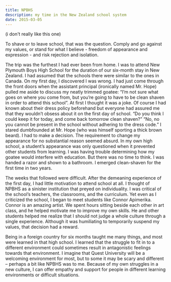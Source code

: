 ```yaml
---
title: NPBHS
description: my time in the New Zealand school system
date: 2015-03-05
---
```


(i don't really like this one)

To shave or to leave school, that was the question. Comply and go against my values, or stand for what I believe - freedom of appearance and expression - and risk rejection and isolation.

The trip was the furthest I had ever been from home. I was to attend New Plymouth Boys High School for the duration of our six-month stay in New Zealand. I had assumed that the schools there were similar to the ones in Canada. On my first day, I discovered I was wrong. I had just come through the front doors when the assistant principal (ironically named Mr. Hope) pulled me aside to discuss my neatly trimmed goatee: “I’m not sure what goes on where you come from, but you’re going to have to be clean shaven in order to attend this school”. At first I thought it was a joke. Of course I had known about their dress policy beforehand but everyone had assured me that they wouldn’t obsess about it on the first day of school. “Do you think I could keep it for today, and come back tomorrow clean shaven?” “No, no you cannot be present in the school without adhering to the dress code.” I stared dumbfounded at Mr. Hope (who was himself sporting a thick brown beard). I had to make a decision.
The requirement to change my appearance for no substantial reason seemed absurd. In my own high school, a student’s appearance was only questioned when it prevented other students from learning. I was having trouble determining how my goatee would interfere with education. But there was no time to think. I was handed a razor and shown to a bathroom. I emerged clean-shaven for the first time in two years.

The weeks that followed were difficult. After the demeaning experience of the first day, I had little motivation to attend school at all. I thought of NPBHS as a sinister institution that preyed on individuality. I was critical of the school’s teachers, the classrooms, and the curriculum. Yet even as I criticized the school, I began to meet students like Connor Apimerika. Connor is an amazing artist. We spent hours sitting beside each other in art class, and he helped motivate me to improve my own skills. He and other students helped me realize that I should not judge a whole culture through a single experience. Although it was humiliating to temporarily suspend my values, that decision had a reward.

Being in a foreign country for six months taught me many things, and most were learned in that high school. I learned that the struggle to fit in to a different environment could sometimes result in antagonistic feelings towards that environment. I imagine that Quest University will be a welcoming environment for most, but to some it may be scary and different – perhaps a bit like NPBHS was to me. Because of my own struggles in a new culture, I can offer empathy and support for people in different learning environments or difficult situations.

